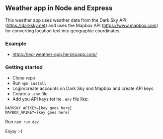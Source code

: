 ## Weather app in Node and Express
This weather app uses weather data from the Dark Sky API (https://darksky.net) and uses the Mapbox API (https://www.mapbox.com) for converting location text into geographic coordinates.

### Example

- https://leg-weather-app.herokuapp.com/

### Getting started
- Clone repo
- Run `npm install`
- Login/create accounts on Dark Sky and Mapbox and create API keys
- Create a `.env` file 
- Add you API keys tot he `.env` file like:

```
DARKSKY_APIKEY=[key goes here]
MAPBOX_APIKEY=[key goes here]
```

Run `npm run dev`

Enjoy :-)

